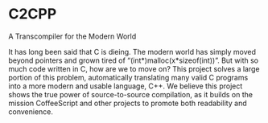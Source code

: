 # C2CPP
A Transcompiler for the Modern World

It has long been said that C is dieing. The modern world has simply moved beyond pointers and grown tired of “(int*)malloc(x*sizeof(int))”. But with so much code written in C, how are we to move on? This project solves a large portion of this problem, automatically translating many valid C programs into a more modern and usable language, C++. We believe this project shows the true power of source-to-source compilation, as it builds on the mission CoffeeScript and other projects to promote both readability and convenience. 
